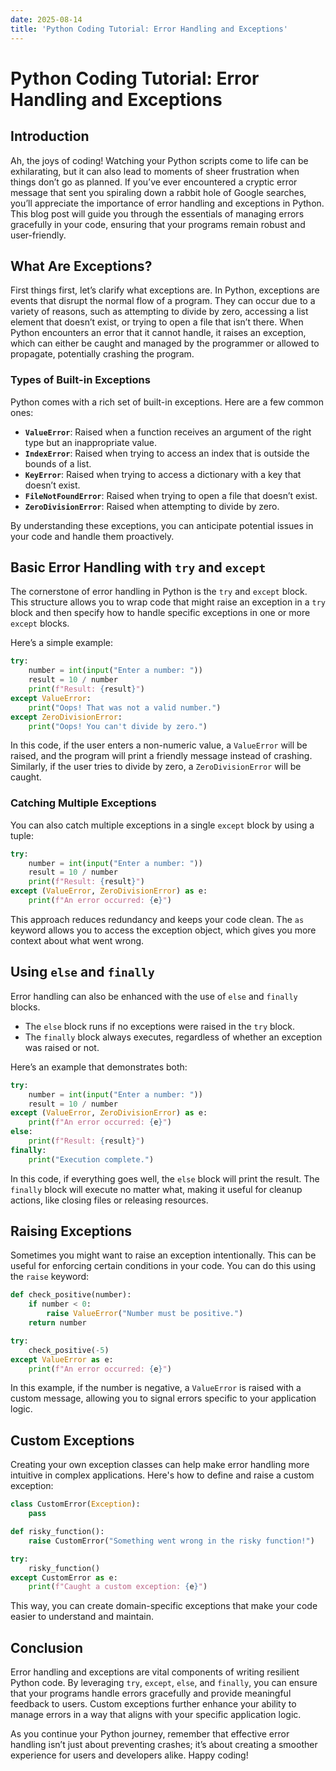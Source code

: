 ```yaml
---
date: 2025-08-14
title: 'Python Coding Tutorial: Error Handling and Exceptions'
---
```


# Python Coding Tutorial: Error Handling and Exceptions

## Introduction

Ah, the joys of coding! Watching your Python scripts come to life can be exhilarating, but it can also lead to moments of sheer frustration when things don’t go as planned. If you’ve ever encountered a cryptic error message that sent you spiraling down a rabbit hole of Google searches, you’ll appreciate the importance of error handling and exceptions in Python. This blog post will guide you through the essentials of managing errors gracefully in your code, ensuring that your programs remain robust and user-friendly.

<!-- more -->
## What Are Exceptions?

First things first, let’s clarify what exceptions are. In Python, exceptions are events that disrupt the normal flow of a program. They can occur due to a variety of reasons, such as attempting to divide by zero, accessing a list element that doesn’t exist, or trying to open a file that isn’t there. When Python encounters an error that it cannot handle, it raises an exception, which can either be caught and managed by the programmer or allowed to propagate, potentially crashing the program.

### Types of Built-in Exceptions

Python comes with a rich set of built-in exceptions. Here are a few common ones:

- **`ValueError`**: Raised when a function receives an argument of the right type but an inappropriate value.
- **`IndexError`**: Raised when trying to access an index that is outside the bounds of a list.
- **`KeyError`**: Raised when trying to access a dictionary with a key that doesn’t exist.
- **`FileNotFoundError`**: Raised when trying to open a file that doesn’t exist.
- **`ZeroDivisionError`**: Raised when attempting to divide by zero.

By understanding these exceptions, you can anticipate potential issues in your code and handle them proactively.

## Basic Error Handling with `try` and `except`

The cornerstone of error handling in Python is the `try` and `except` block. This structure allows you to wrap code that might raise an exception in a `try` block and then specify how to handle specific exceptions in one or more `except` blocks.

Here’s a simple example:

```python
try:
    number = int(input("Enter a number: "))
    result = 10 / number
    print(f"Result: {result}")
except ValueError:
    print("Oops! That was not a valid number.")
except ZeroDivisionError:
    print("Oops! You can't divide by zero.")
```

In this code, if the user enters a non-numeric value, a `ValueError` will be raised, and the program will print a friendly message instead of crashing. Similarly, if the user tries to divide by zero, a `ZeroDivisionError` will be caught.

### Catching Multiple Exceptions

You can also catch multiple exceptions in a single `except` block by using a tuple:

```python
try:
    number = int(input("Enter a number: "))
    result = 10 / number
    print(f"Result: {result}")
except (ValueError, ZeroDivisionError) as e:
    print(f"An error occurred: {e}")
```

This approach reduces redundancy and keeps your code clean. The `as` keyword allows you to access the exception object, which gives you more context about what went wrong.

## Using `else` and `finally`

Error handling can also be enhanced with the use of `else` and `finally` blocks. 

- The `else` block runs if no exceptions were raised in the `try` block.
- The `finally` block always executes, regardless of whether an exception was raised or not.

Here’s an example that demonstrates both:

```python
try:
    number = int(input("Enter a number: "))
    result = 10 / number
except (ValueError, ZeroDivisionError) as e:
    print(f"An error occurred: {e}")
else:
    print(f"Result: {result}")
finally:
    print("Execution complete.")
```

In this code, if everything goes well, the `else` block will print the result. The `finally` block will execute no matter what, making it useful for cleanup actions, like closing files or releasing resources.

## Raising Exceptions

Sometimes you might want to raise an exception intentionally. This can be useful for enforcing certain conditions in your code. You can do this using the `raise` keyword:

```python
def check_positive(number):
    if number < 0:
        raise ValueError("Number must be positive.")
    return number

try:
    check_positive(-5)
except ValueError as e:
    print(f"An error occurred: {e}")
```

In this example, if the number is negative, a `ValueError` is raised with a custom message, allowing you to signal errors specific to your application logic.

## Custom Exceptions

Creating your own exception classes can help make error handling more intuitive in complex applications. Here's how to define and raise a custom exception:

```python
class CustomError(Exception):
    pass

def risky_function():
    raise CustomError("Something went wrong in the risky function!")

try:
    risky_function()
except CustomError as e:
    print(f"Caught a custom exception: {e}")
```

This way, you can create domain-specific exceptions that make your code easier to understand and maintain.

## Conclusion

Error handling and exceptions are vital components of writing resilient Python code. By leveraging `try`, `except`, `else`, and `finally`, you can ensure that your programs handle errors gracefully and provide meaningful feedback to users. Custom exceptions further enhance your ability to manage errors in a way that aligns with your specific application logic. 

As you continue your Python journey, remember that effective error handling isn’t just about preventing crashes; it’s about creating a smoother experience for users and developers alike. Happy coding!
